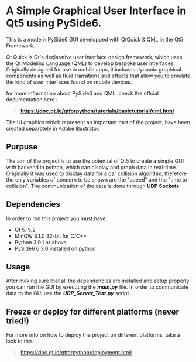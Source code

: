 # A Simple Graphical User Interface in Qt5 using PySide6.

This is a modern PySide6 GUI developped with QtQuick & QML in the Qt5 Framework.

Qt Quick is Qt's declarative user interface design framework, which uses the Qt Modeling Language (QML) to develop bespoke user interfaces. Originally designed for use in mobile apps, it includes dynamic graphical components as well as fluid transitions and effects that allow you to emulate the kind of user interfaces found on mobile devices.

for more information about PySide6 and QML, check the offcial documentation here :
>  **https://doc.qt.io/qtforpython/tutorials/basictutorial/qml.html**

The UI graphics which represent an important part of the project, have been created separately in Adobe Illustrator.

## Purpuse

The aim of the project is to use the potential of Qt5 to create a simple GUI with backend in python, which can display and graph data in real-time.
Originally it was used to display data for a car collision algorithm, therefore the only variables of concern to be shown are the "speed" and the "time to collision".
The communication of the data is done through **UDP Sockets**.

## Dependencies

In order to run this project you must have:

- Qt 5.15.2 
- MinGW 8.1.0 32-bit for C/C++
- Python 3.9.1 or above 
- PySide6 6.3.0 installed on python

## Usage

After making sure that all the dependencies are installed and setup properly you can run the GUI by executing the ***main.py*** file.
In order to communicate data to the GUI use the ***UDP_Server_Test.py*** script. 

## Freeze or deploy for different platforms (never tried!)

For more info on how to deploy the project on different platforms, take a look to this:
> https://doc.qt.io/qtforpython/deployment.html



